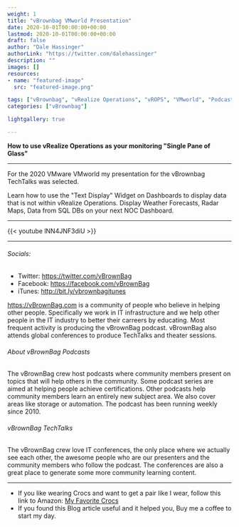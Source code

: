 ```yaml
---
weight: 1
title: "vBrownbag VMworld Presentation"
date: 2020-10-01T00:00:00+00:00
lastmod: 2020-10-01T00:00:00+00:00
draft: false
author: "Dale Hassinger"
authorLink: "https://twitter.com/dalehassinger"
description: ""
images: []
resources:
- name: "featured-image"
  src: "featured-image.png"

tags: ["vBrownbag", "vRealize Operations", "vROPS", "VMworld", "Podcast", "Dashboard"]
categories: ["vBrownbag"]

lightgallery: true

---
```


**How to use vRealize Operations as your monitoring "Single Pane of Glass"**

<!--more-->

---

For the 2020 VMware VMworld my presentation for the vBrownbag TechTalks was selected.


Learn how to use the "Text Display" Widget on Dashboards to display data that is not within vRealize Operations. Display Weather Forecasts, Radar Maps, Data from SQL DBs on your next NOC Dashboard.  

---

{{< youtube lNN4JNF3diU >}}

---

###### Socials:  

* Twitter: https://twitter.com/vBrownBag
* Facebook: https://facebook.com/vBrownBag
* iTunes: http://bit.ly/vbrownbagitunes

https://vBrownBag.com is a community of people who believe in helping other people. Specifically we work in IT infrastructure and we help other people in the IT industry to better their carreers by educating. Most frequent activity is producing the vBrownBag podcast. vBrownBag also attends global conferences to produce TechTalks and theater sessions.

###### About vBrownBag Podcasts  

The vBrownBag crew host podcasts where community members present on topics that will help others in the community. Some podcast series are aimed at helping people achieve certifications. 
 Other podcasts help community members learn an entirely new subject area. We also cover areas like storage or automation. The podcast has been running weekly since 2010.

###### vBrownBag TechTalks  

The vBrownBag crew love IT conferences, the only place where we actually see each other, the awesome people who are our presenters and the community members who follow the podcast. The conferences are also a great place to generate some more community learning content. 

---

* If you like wearing Crocs and want to get a pair like I wear, follow this link to Amazon:
<a target="_blank" href="https://www.amazon.com/dp/B001V7Z27W?psc=1&amp;ref=ppx_yo2ov_dt_b_product_details&_encoding=UTF8&tag=vcrocs-20&linkCode=ur2&linkId=fa4c787c9ab59a9b8a54b48c402b8517&camp=1789&creative=9325">My Favorite Crocs</a>  
* If you found this Blog article useful and it helped you, Buy me a coffee to start my day.  

<center>
<script type="text/javascript" src="https://cdnjs.buymeacoffee.com/1.0.0/button.prod.min.js" data-name="bmc-button" data-slug="dalehassinger" data-color="#FFDD00" data-emoji=""  data-font="Cookie" data-text="Buy me a coffee" data-outline-color="#000000" data-font-color="#000000" data-coffee-color="#ffffff" ></script>
</center>
